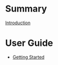 # Summary

[Introduction](./introduction.md)

# User Guide

- [Getting Started](guide/getting_started.md)
